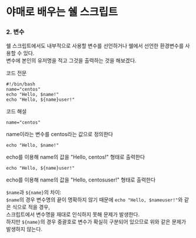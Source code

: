 # 야매로 배우는 쉘 스크립트 
### 2. 변수
쉘 스크립트에서도 내부적으로 사용할 변수를 선언하거나 쉘에서 선언한 환경변수를 사용할 수 있다.  
변수에 본인의 유저명을 적고 그것을 출력하는 것을 해보겠다.  

코드 전문

    #!/bin/bash
    name="centos"
    echo "Hello, $name!"
    echo "Hello, ${name}user!"

코드 해설

    name="centos"
    
name이라는 변수를 centos라는 값으로 정의한다

    echo "Hello, $name!"
    
echo를 이용해 name의 값을 "Hello, centos!" 형태로 출력한다

    echo "Hello, ${name}user!"

echo를 이용해 name의 값을 "Hello, centosuser!" 형태로 출력한다  
  
`$name`과 `${name}`의 차이:  
`$name`의 경우 변수명의 끝이 명확하지 않기 때문에 `echo "Hello, $nameuser!"`와 같은 식으로 적을 경우,  
스크립트에서 변수명을 재대로 인식하지 못해 문제가 발생한다.  
하지만 `${name}`의 경우 중괄호로 변수가 확실히 구분되어 있으므로 위와 같은 문제가 발생하지 않는다. 
